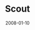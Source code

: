 ---
layout: music 
title: "Scout"
series: "The Drive"
date: 2008-01-10 
description: ""
audio: "http://s3.amazonaws.com/crossroadsaudiomessages/The_Drive_01_Scout_01-06-08_Tome.mp3"
audio-duration: "43:13"
src: "http://www.crossroads.net/players/media/mediumHz/380x293[1].jpg"
---